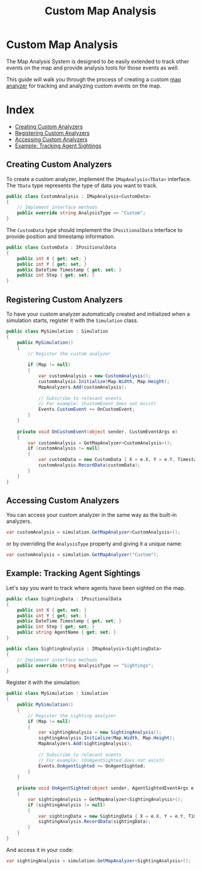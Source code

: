 ﻿---
title: Custom Map Analysis
---

# Custom Map Analysis

The Map Analysis System is designed to be easily extended to track other events on the map and provide 
analysis tools for those events as well.

This guide will walk you through the process of creating a custom [map analyzer](map-analysis.md) for tracking 
and analyzing custom events on the map.

# Index
- [Creating Custom Analyzers](#creating-custom-analyzers)
- [Registering Custom Analyzers](#registering-custom-analyzers)
- [Accessing Custom Analyzers](#accessing-custom-analyzers)
- [Example: Tracking Agent Sightings](#example-tracking-agent-sightings)

## Creating Custom Analyzers

To create a custom analyzer, implement the `IMapAnalysis<TData>` interface. The `TData` type represents the 
type of data you want to track.

```csharp
public class CustomAnalysis : IMapAnalysis<CustomData>
{
    // Implement interface methods
    public override string AnalysisType => "Custom";
}
```

The `CustomData` type should implement the `IPositionalData` interface to provide position and timestamp information.

```csharp
public class CustomData : IPositionalData
{
    public int X { get; set; }
    public int Y { get; set; }
    public DateTime Timestamp { get; set; }
    public int Step { get; set; }
}
```

## Registering Custom Analyzers

To have your custom analyzer automatically created and initialized when a simulation starts, register it with the `Simulation` class.

```csharp
public class MySimulation : Simulation
{
    public MySimulation()
    {
        // Register the custom analyzer
        
        if (Map != null)
        {
            var customAnalysis = new CustomAnalysis();
            customAnalysis.Initialize(Map.Width, Map.Height);
            MapAnalyzers.Add(customAnalysis);
            
            // Subscribe to relevant events
            // For example: (CustomEvent does not exist)
            Events.CustomEvent += OnCustomEvent;
        }
    }
    
    private void OnCustomEvent(object sender, CustomEventArgs e)
    {
        var customAnalysis = GetMapAnalyzer<CustomAnalysis>();
        if (customAnalysis != null)
        {
            var customData = new CustomData { X = e.X, Y = e.Y, Timestamp = DateTime.Now, Step = CurrentStep };
            customAnalysis.RecordData(customData);
        }
    }
}
```

## Accessing Custom Analyzers

You can access your custom analyzer in the same way as the built-in analyzers.

```csharp
var customAnalysis = simulation.GetMapAnalyzer<CustomAnalysis>();
```

or by overriding the `AnalysisType` property and giving it a unique name:

```csharp
var customAnalysis = simulation.GetMapAnalyzer("Custom");
```

## Example: Tracking Agent Sightings

Let's say you want to track where agents have been sighted on the map.

```csharp
public class SightingData : IPositionalData
{
    public int X { get; set; }
    public int Y { get; set; }
    public DateTime Timestamp { get; set; }
    public int Step { get; set; }
    public string AgentName { get; set; }
}

public class SightingAnalysis : IMapAnalysis<SightingData>
{
    // Implement interface methods
    public override string AnalysisType => "Sightings";
}
```

Register it with the simulation:

```csharp
public class MySimulation : Simulation
{
    public MySimulation()
    {
        // Register the sighting analyzer
        if (Map != null)
        {
            var sightingAnalysis = new SightingAnalysis();
            sightingAnalysis.Initialize(Map.Width, Map.Height);
            MapAnalyzers.Add(sightingAnalysis);
            
            // Subscribe to relevant events
            // For example: (OnAgentSighted does not exist)
            Events.OnAgentSighted += OnAgentSighted;
        }
    }
    
    private void OnAgentSighted(object sender, AgentSightedEventArgs e)
    {
        var sightingAnalysis = GetMapAnalyzer<SightingAnalysis>();
        if (sightingAnalysis != null)
        {
            var sightingData = new SightingData { X = e.X, Y = e.Y, Timestamp = DateTime.Now, Step = CurrentStep, AgentName = e.AgentName };
            sightingAnalysis.RecordData(sightingData);
        }
    }
}
```

And access it in your code:

```csharp
var sightingAnalysis = simulation.GetMapAnalyzer<SightingAnalysis>();
```
